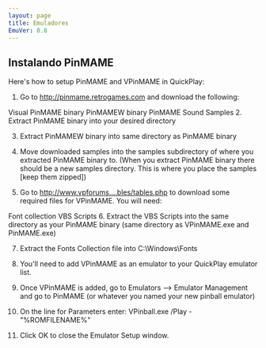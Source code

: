 ```yaml
---
layout: page
title: Emuladores
EmuVer: 0.8
---
```


## Instalando PinMAME ##
Here's how to setup PinMAME and VPinMAME in QuickPlay:

1. Go to http://pinmame.retrogames.com and download the following:

Visual PinMAME binary
PinMAMEW binary
PinMAME Sound Samples
2. Extract PinMAME binary into your desired directory

3. Extract PinMAMEW binary into same directory as PinMAME binary

4. Move downloaded samples into the samples subdirectory of where you extracted PinMAME binary to. (When you extract PinMAME binary there should be a new samples directory. This is where you place the samples [keep them zipped])

5. Go to http://www.vpforums....bles/tables.php to download some required files for VPinMAME. You will need:

Font collection
VBS Scripts
6. Extract the VBS Scripts into the same directory as your PinMAME binary (same directory as VPinMAME.exe and PinMAME.exe)

7. Extract the Fonts Collection file into C:\Windows\Fonts

8. You'll need to add VPinMAME as an emulator to your QuickPlay emulator list.

9. Once VPinMAME is added, go to Emulators --> Emulator Management and go to PinMAME (or whatever you named your new pinball emulator)

10. On the line for Parameters enter: VPinball.exe /Play -"%ROMFILENAME%"

11. Click OK to close the Emulator Setup window.